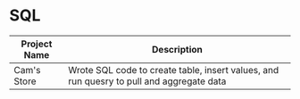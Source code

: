 # SQL

| Project Name  | Description   |
| ------------- | ------------- |
| Cam's Store   | Wrote SQL code to create table, insert values, and run quesry to pull and aggregate data  | 
